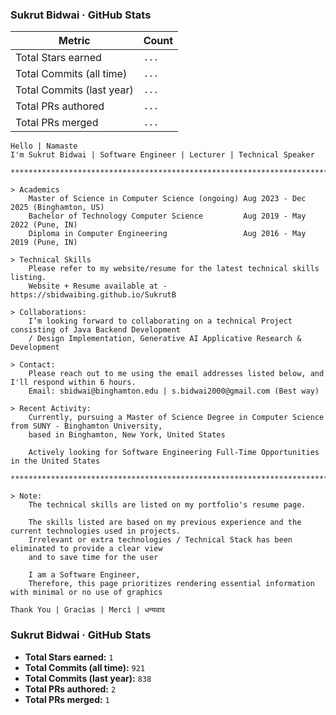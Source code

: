 <!-- GITHUB-STATS:START -->
### Sukrut Bidwai · GitHub Stats
| Metric                     | Count |
|----------------------------|-------|
| Total Stars earned         | `...` |
| Total Commits (all time)   | `...` |
| Total Commits (last year)  | `...` |
| Total PRs authored         | `...` |
| Total PRs merged           | `...` |
<!-- GITHUB-STATS:END -->

```
Hello | Namaste
I'm Sukrut Bidwai | Software Engineer | Lecturer | Technical Speaker

**************************************************************************************************************

> Academics
    Master of Science in Computer Science (ongoing) Aug 2023 - Dec 2025 (Binghamton, US)
    Bachelor of Technology Computer Science         Aug 2019 - May 2022 (Pune, IN)
    Diploma in Computer Engineering                 Aug 2016 - May 2019 (Pune, IN)

> Technical Skills
    Please refer to my website/resume for the latest technical skills listing. 
    Website + Resume available at - https://sbidwaibing.github.io/SukrutB

> Collaborations:
    I’m looking forward to collaborating on a technical Project consisting of Java Backend Development 
    / Design Implementation, Generative AI Applicative Research & Development

> Contact:
    Please reach out to me using the email addresses listed below, and I'll respond within 6 hours.
    Email: sbidwai@binghamton.edu | s.bidwai2000@gmail.com (Best way)

> Recent Activity:
    Currently, pursuing a Master of Science Degree in Computer Science from SUNY - Binghamton University, 
    based in Binghamton, New York, United States
    
    Actively looking for Software Engineering Full-Time Opportunities in the United States

**************************************************************************************************************

> Note:
    The technical skills are listed on my portfolio's resume page.

    The skills listed are based on my previous experience and the current technologies used in projects. 
    Irrelevant or extra technologies / Technical Stack has been eliminated to provide a clear view 
    and to save time for the user

    I am a Software Engineer,
    Therefore, this page prioritizes rendering essential information with minimal or no use of graphics 

Thank You | Gracìas | Mercì | धन्यवाद

```

<!-- GITHUB-STATS:START -->
### Sukrut Bidwai · GitHub Stats
- **Total Stars earned:** `1`
- **Total Commits (all time):** `921`
- **Total Commits (last year):** `838`
- **Total PRs authored:** `2`
- **Total PRs merged:** `1`
<!-- GITHUB-STATS:END -->


